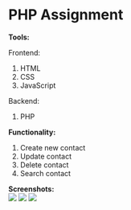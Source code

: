 # PHP Assignment
<b>Tools:</b><br/>
<p>Frontend:</p>
<ol>
  <li>HTML</li>
  <li>CSS</li>
  <li>JavaScript</li>
</ol>
<p>Backend:</p>
<ol>
  <li>PHP</li>
</ol>
<b>Functionality:</b>
<ol>
  <li>Create new contact</li>
  <li>Update contact</li>
  <li>Delete contact</li>
  <li>Search contact</li>
</ol>
<b>Screenshots:</b><br>
<img src="https://user-images.githubusercontent.com/48478625/83218375-80b39400-a18b-11ea-82e1-81df3fa840ad.png">
<img src="https://user-images.githubusercontent.com/48478625/83219819-f705c580-a18e-11ea-8b16-454bc9ac8b56.png">
<img src="https://user-images.githubusercontent.com/48478625/83220049-9aef7100-a18f-11ea-92a8-18d323988d3d.png">

